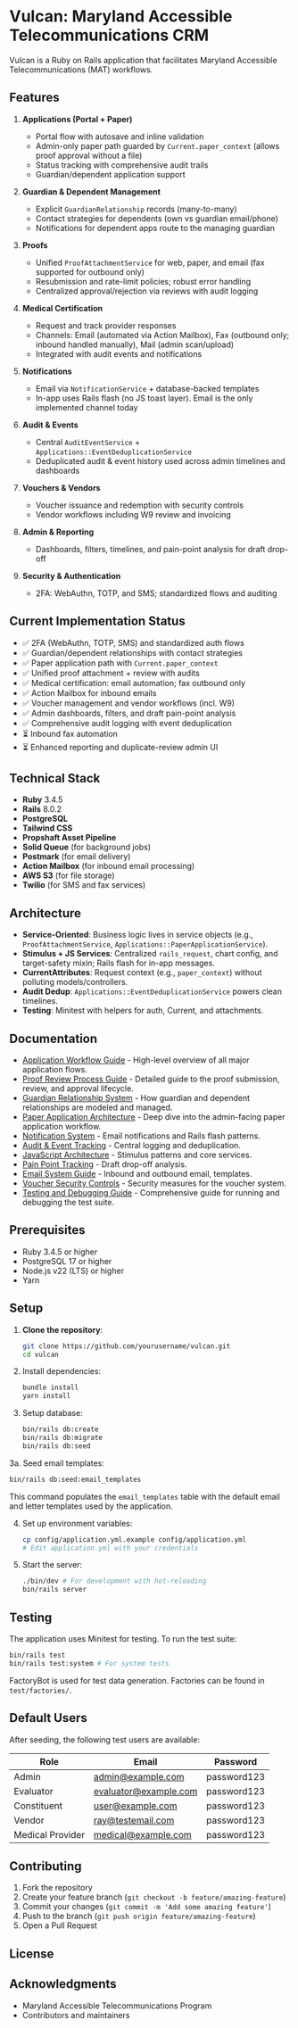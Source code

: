 # Vulcan: Maryland Accessible Telecommunications CRM

Vulcan is a Ruby on Rails application that facilitates Maryland Accessible Telecommunications (MAT) workflows.

## Features

1. **Applications (Portal + Paper)**
   - Portal flow with autosave and inline validation
   - Admin-only paper path guarded by `Current.paper_context` (allows proof approval without a file)
   - Status tracking with comprehensive audit trails
   - Guardian/dependent application support

2. **Guardian & Dependent Management**
   - Explicit `GuardianRelationship` records (many-to-many)
   - Contact strategies for dependents (own vs guardian email/phone)
   - Notifications for dependent apps route to the managing guardian

3. **Proofs**
   - Unified `ProofAttachmentService` for web, paper, and email (fax supported for outbound only)
   - Resubmission and rate-limit policies; robust error handling
   - Centralized approval/rejection via reviews with audit logging

4. **Medical Certification**
   - Request and track provider responses
   - Channels: Email (automated via Action Mailbox), Fax (outbound only; inbound handled manually), Mail (admin scan/upload)
   - Integrated with audit events and notifications

5. **Notifications**
   - Email via `NotificationService` + database-backed templates
   - In-app uses Rails flash (no JS toast layer). Email is the only implemented channel today

6. **Audit & Events**
   - Central `AuditEventService` + `Applications::EventDeduplicationService`
   - Deduplicated audit & event history used across admin timelines and dashboards

7. **Vouchers & Vendors**
   - Voucher issuance and redemption with security controls
   - Vendor workflows including W9 review and invoicing

8. **Admin & Reporting**
   - Dashboards, filters, timelines, and pain-point analysis for draft drop-off

9. **Security & Authentication**
   - 2FA: WebAuthn, TOTP, and SMS; standardized flows and auditing

## Current Implementation Status

- ✅ 2FA (WebAuthn, TOTP, SMS) and standardized auth flows
- ✅ Guardian/dependent relationships with contact strategies
- ✅ Paper application path with `Current.paper_context`
- ✅ Unified proof attachment + review with audits
- ✅ Medical certification: email automation; fax outbound only
- ✅ Action Mailbox for inbound emails
- ✅ Voucher management and vendor workflows (incl. W9)
- ✅ Admin dashboards, filters, and draft pain-point analysis
- ✅ Comprehensive audit logging with event deduplication
- ⏳ Inbound fax automation
- ⏳ Enhanced reporting and duplicate-review admin UI

## Technical Stack

- **Ruby** 3.4.5
- **Rails** 8.0.2
- **PostgreSQL**
- **Tailwind CSS**
- **Propshaft Asset Pipeline**
- **Solid Queue** (for background jobs)
- **Postmark** (for email delivery)
- **Action Mailbox** (for inbound email processing)
- **AWS S3** (for file storage)
- **Twilio** (for SMS and fax services)

## Architecture

- **Service-Oriented**: Business logic lives in service objects (e.g., `ProofAttachmentService`, `Applications::PaperApplicationService`).
- **Stimulus + JS Services**: Centralized `rails_request`, chart config, and target-safety mixin; Rails flash for in-app messages.
- **CurrentAttributes**: Request context (e.g., `paper_context`) without polluting models/controllers.
- **Audit Dedup**: `Applications::EventDeduplicationService` powers clean timelines.
- **Testing**: Minitest with helpers for auth, Current, and attachments.

## Documentation

- [Application Workflow Guide](docs/features/application_workflow_guide.md) - High-level overview of all major application flows.
- [Proof Review Process Guide](docs/features/proof_review_process_guide.md) - Detailed guide to the proof submission, review, and approval lifecycle.
- [Guardian Relationship System](docs/development/guardian_relationship_system.md) - How guardian and dependent relationships are modeled and managed.
- [Paper Application Architecture](docs/development/paper_application_architecture.md) - Deep dive into the admin-facing paper application workflow.
- [Notification System](docs/features/notifications.md) - Email notifications and Rails flash patterns.
- [Audit & Event Tracking](docs/features/audit_event_tracking.md) - Central logging and deduplication.
- [JavaScript Architecture](docs/development/javascript_architecture.md) - Stimulus patterns and core services.
- [Pain Point Tracking](docs/features/application_pain_point_tracking.md) - Draft drop-off analysis.
- [Email System Guide](docs/infrastructure/email_system.md) - Inbound and outbound email, templates.
- [Voucher Security Controls](docs/security/voucher_security_controls.md) - Security measures for the voucher system.
- [Testing and Debugging Guide](docs/development/testing_and_debugging_guide.md) - Comprehensive guide for running and debugging the test suite.

## Prerequisites

- Ruby 3.4.5 or higher
- PostgreSQL 17 or higher
- Node.js v22 (LTS) or higher
- Yarn

## Setup

1. **Clone the repository**:
   ```bash
   git clone https://github.com/yourusername/vulcan.git
   cd vulcan
   ```

2. Install dependencies:
   ```bash
   bundle install
   yarn install
   ```

3. Setup database:
   ```bash
   bin/rails db:create
   bin/rails db:migrate
   bin/rails db:seed
   ```

3a. Seed email templates:
   ```bash
   bin/rails db:seed:email_templates
   ```
   This command populates the `email_templates` table with the default email and letter templates used by the application.

4. Set up environment variables:
   ```bash
   cp config/application.yml.example config/application.yml
   # Edit application.yml with your credentials
   ```

5. Start the server:
   ```bash
   ./bin/dev # For development with hot-reloading
   bin/rails server
   ```

## Testing

The application uses Minitest for testing. To run the test suite:

```bash
bin/rails test
bin/rails test:system # For system tests
```

FactoryBot is used for test data generation. Factories can be found in `test/factories/`.

## Default Users

After seeding, the following test users are available:

| Role | Email | Password |
|------|-------|----------|
| Admin | admin@example.com | password123 |
| Evaluator | evaluator@example.com | password123 |
| Constituent | user@example.com | password123 |
| Vendor | ray@testemail.com | password123 |
| Medical Provider | medical@example.com | password123 |

## Contributing

1. Fork the repository
2. Create your feature branch (`git checkout -b feature/amazing-feature`)
3. Commit your changes (`git commit -m 'Add some amazing feature'`)
4. Push to the branch (`git push origin feature/amazing-feature`)
5. Open a Pull Request

## License

## Acknowledgments

- Maryland Accessible Telecommunications Program
- Contributors and maintainers
